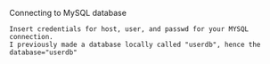 Connecting to MySQL database

    Insert credentials for host, user, and passwd for your MYSQL connection.
    I previously made a database locally called "userdb", hence the database="userdb"